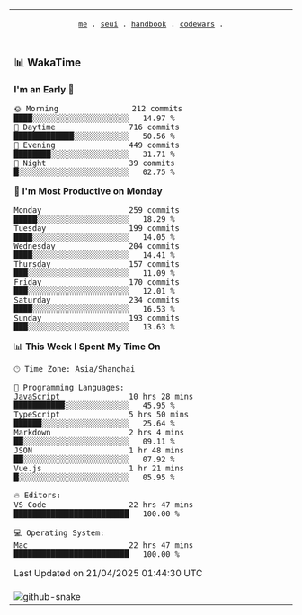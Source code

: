 
<div align="center">

<table>
<tr><td>
  <p align="center">
  <samp>
    <a href="https://github.com/SeaMmMm/SeaMmMm">me</a> .
    <a href="https://github.com/SeaMmMm/se-element">seui</a> .
    <a href="https://github.com/SeaMmMm/HandBook">handbook</a> .
    <a href="https://github.com/SeaMmMm/codeWars">codewars</a> .
  </samp>
    </p>
</td></tr>

<tr><td>

### 📊 WakaTime

<!--START_SECTION:waka-->
**I'm an Early 🐤** 

```text
🌞 Morning                212 commits         ████░░░░░░░░░░░░░░░░░░░░░   14.97 % 
🌆 Daytime                716 commits         █████████████░░░░░░░░░░░░   50.56 % 
🌃 Evening                449 commits         ████████░░░░░░░░░░░░░░░░░   31.71 % 
🌙 Night                  39 commits          █░░░░░░░░░░░░░░░░░░░░░░░░   02.75 % 
```
📅 **I'm Most Productive on Monday** 

```text
Monday                   259 commits         █████░░░░░░░░░░░░░░░░░░░░   18.29 % 
Tuesday                  199 commits         ████░░░░░░░░░░░░░░░░░░░░░   14.05 % 
Wednesday                204 commits         ████░░░░░░░░░░░░░░░░░░░░░   14.41 % 
Thursday                 157 commits         ███░░░░░░░░░░░░░░░░░░░░░░   11.09 % 
Friday                   170 commits         ███░░░░░░░░░░░░░░░░░░░░░░   12.01 % 
Saturday                 234 commits         ████░░░░░░░░░░░░░░░░░░░░░   16.53 % 
Sunday                   193 commits         ███░░░░░░░░░░░░░░░░░░░░░░   13.63 % 
```


📊 **This Week I Spent My Time On** 

```text
🕑︎ Time Zone: Asia/Shanghai

💬 Programming Languages: 
JavaScript               10 hrs 28 mins      ███████████░░░░░░░░░░░░░░   45.95 % 
TypeScript               5 hrs 50 mins       ██████░░░░░░░░░░░░░░░░░░░   25.64 % 
Markdown                 2 hrs 4 mins        ██░░░░░░░░░░░░░░░░░░░░░░░   09.11 % 
JSON                     1 hr 48 mins        ██░░░░░░░░░░░░░░░░░░░░░░░   07.92 % 
Vue.js                   1 hr 21 mins        █░░░░░░░░░░░░░░░░░░░░░░░░   05.95 % 

🔥 Editors: 
VS Code                  22 hrs 47 mins      █████████████████████████   100.00 % 

💻 Operating System: 
Mac                      22 hrs 47 mins      █████████████████████████   100.00 % 
```


 Last Updated on 21/04/2025 01:44:30 UTC
<!--END_SECTION:waka-->
</td></tr>

<tr><td>
  <img alt="github-snake" src="profile-snake-contrib/github-user-contribution.svg"/>
</td></tr>

</table>
